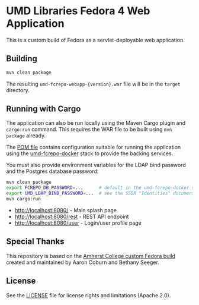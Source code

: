 # UMD Libraries Fedora 4 Web Application

This is a custom build of Fedora as a servlet-deployable web application.

## Building

```bash
mvn clean package
```

The resulting `umd-fcrepo-webapp-{version}.war` file will be in the `target` directory.

## Running with Cargo

The application can also be run locally using the Maven Cargo plugin and `cargo:run` command.
This requires the WAR file to be built using `mvn package` already.

The [POM file](pom.xml) contains configuration suitable for running the application using
the [umd-fcrepo-docker](https://github.com/umd-lib/umd-fcrepo-docker) stack to provide the
backing services.

You must also provide environment variables for the LDAP bind password and the Postgres
database password:

```bash
mvn clean package
export FCREPO_DB_PASSWORD=...      # default in the umd-fcrepo-docker stack is "fcrepo"
export UMD_LDAP_BIND_PASSWORD=...  # see the SSDR "Identities" document for this
mvn cargo:run
```

* <http://localhost:8080/> - Main splash page
* <http://localhost:8080/rest> - REST API endpoint
* <http://localhost:8080/user> - Login/user profile page

## Special Thanks

This repository is based on the [Amherst College custom Fedora build](https://gitlab.amherst.edu/acdc/amherst-fedora-webapp) created and maintained by Aaron Coburn and Bethany Seeger.


## License

See the [LICENSE](LICENSE.md) file for license rights and limitations (Apache 2.0).

